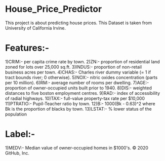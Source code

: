 # House_Price_Predictor
This project is about predicting house prices. This Dataset is taken from University of California Irvine.

# Features:-
1)CRIM:- per capita crime rate by town. 
2)ZN:- proportion of residential land  zoned for lots over 25,000 sq.ft.
3)INDUS:- proportion of non-retail business acres per town.
4)CHAS:- Charles river dummy variable (= 1 if tract bounds river; 0 otherwise).
5)NOX:- nitric oxides concentration (parts per 10 million).
6)RM:- average number of rooms per dwelling.
7)AGE:- proportion of owner-occupied units built prior to 1940.
8)DIS:- weighted distances to five boston employment centres.
9)RAD:- index of accessibility of radial highways.
10)TAX:- full-value property-tax rate per $10,000
11)PTRATIO:- Pupil-Teacher ratio by town.
12)B:- 1000(Bk - 0.63)^2 where Bk is the proportion of blacks by town.
13)LSTAT:- % lower status of the population

# Label:-
1)MEDV:- Median value of owner-occupied homes in $1000's.
© 2020 GitHub, Inc.
